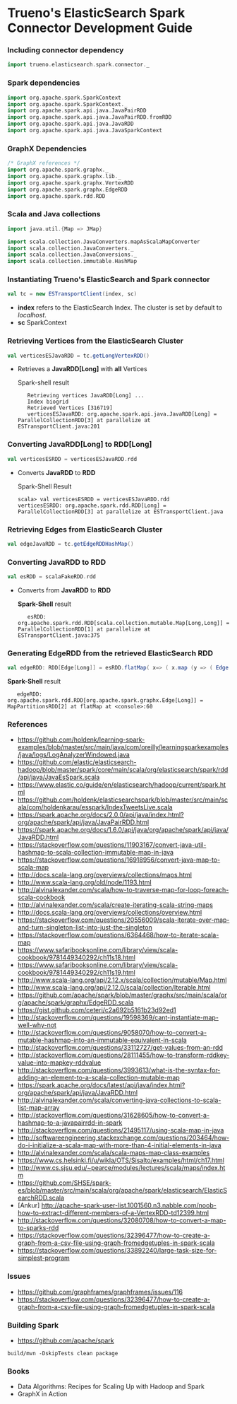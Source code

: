 # Trueno's ElasticSearch Spark Connector Development Guide


### Including connector dependency
```scala
import trueno.elasticsearch.spark.connector._
```

### Spark dependencies
```scala
import org.apache.spark.SparkContext    
import org.apache.spark.SparkContext._
import org.apache.spark.api.java.JavaPairRDD
import org.apache.spark.api.java.JavaPairRDD.fromRDD
import org.apache.spark.api.java.JavaRDD
import org.apache.spark.api.java.JavaSparkContext
```

### GraphX Dependencies
```scala
/* GraphX references */
import org.apache.spark.graphx._
import org.apache.spark.graphx.lib._
import org.apache.spark.graphx.VertexRDD
import org.apache.spark.graphx.EdgeRDD
import org.apache.spark.rdd.RDD
```

### Scala and Java collections
```scala
import java.util.{Map => JMap}

import scala.collection.JavaConverters.mapAsScalaMapConverter
import scala.collection.JavaConverters._
import scala.collection.JavaConversions._
import scala.collection.immutable.HashMap
```

### Instantiating Trueno's ElasticSearch and Spark connector
```scala
val tc = new ESTransportClient(index, sc)
```
* **index** refers to the ElasticSearch Index. The cluster is set by default to *localhost*.
* **sc** SparkContext

### Retrieving Vertices from the ElasticSearch Cluster
```scala
val verticesESJavaRDD = tc.getLongVertexRDD()
```
* Retrieves a **JavaRDD[Long]** with **all** Vertices
  
  Spark-shell result
  ```text
     Retrieving vertices JavaRDD[Long] ... 
     Index biogrid
     Retrieved Vertices [316719]
     verticesESJavaRDD: org.apache.spark.api.java.JavaRDD[Long] = ParallelCollectionRDD[3] at parallelize at ESTransportClient.java:201
  ```

### Converting JavaRDD[Long] to RDD[Long]
```scala
val verticesESRDD = verticesESJavaRDD.rdd
```
* Converts **JavaRDD** to **RDD**
  
  Spark-Shell Result
    ```text
    scala> val verticesESRDD = verticesESJavaRDD.rdd
    verticesESRDD: org.apache.spark.rdd.RDD[Long] = ParallelCollectionRDD[3] at parallelize at ESTransportClient.java
    ```

### Retrieving Edges from ElasticSearch Cluster
```scala
val edgeJavaRDD = tc.getEdgeRDDHashMap()
```

### Converting JavaRDD to RDD
```scala
val esRDD = scalaFakeRDD.rdd
```
* Converts from **JavaRDD** to **RDD**

  **Spark-Shell** result
    ```text
       esRDD: org.apache.spark.rdd.RDD[scala.collection.mutable.Map[Long,Long]] = ParallelCollectionRDD[1] at parallelize at ESTransportClient.java:375
    ```

### Generating EdgeRDD from the retrieved ElasticSearch RDD
```scala
val edgeRDD: RDD[Edge[Long]] = esRDD.flatMap( x=> ( x.map (y => ( Edge(y._1, y._2, 1.toLong) ) ) ) )
```

  **Spark-Shell** result
  
```text
   edgeRDD: org.apache.spark.rdd.RDD[org.apache.spark.graphx.Edge[Long]] = MapPartitionsRDD[2] at flatMap at <console>:60
```







### References
* https://github.com/holdenk/learning-spark-examples/blob/master/src/main/java/com/oreilly/learningsparkexamples/java/logs/LogAnalyzerWindowed.java
* https://github.com/elastic/elasticsearch-hadoop/blob/master/spark/core/main/scala/org/elasticsearch/spark/rdd/api/java/JavaEsSpark.scala
* https://www.elastic.co/guide/en/elasticsearch/hadoop/current/spark.html
* https://github.com/holdenk/elasticsearchspark/blob/master/src/main/scala/com/holdenkarau/esspark/IndexTweetsLive.scala
* https://spark.apache.org/docs/2.0.0/api/java/index.html?org/apache/spark/api/java/JavaPairRDD.html
* https://spark.apache.org/docs/1.6.0/api/java/org/apache/spark/api/java/JavaRDD.html
* https://stackoverflow.com/questions/11903167/convert-java-util-hashmap-to-scala-collection-immutable-map-in-java
* https://stackoverflow.com/questions/16918956/convert-java-map-to-scala-map
* http://docs.scala-lang.org/overviews/collections/maps.html
* http://www.scala-lang.org/old/node/1193.html
* http://alvinalexander.com/scala/how-to-traverse-map-for-loop-foreach-scala-cookbook
* http://alvinalexander.com/scala/create-iterating-scala-string-maps
* http://docs.scala-lang.org/overviews/collections/overview.html
* https://stackoverflow.com/questions/20556009/scala-iterate-over-map-and-turn-singleton-list-into-just-the-singleton
* https://stackoverflow.com/questions/6364468/how-to-iterate-scala-map
* https://www.safaribooksonline.com/library/view/scala-cookbook/9781449340292/ch11s18.html
* https://www.safaribooksonline.com/library/view/scala-cookbook/9781449340292/ch11s19.html
* http://www.scala-lang.org/api/2.12.x/scala/collection/mutable/Map.html
* http://www.scala-lang.org/api/2.12.0/scala/collection/Iterable.html
* https://github.com/apache/spark/blob/master/graphx/src/main/scala/org/apache/spark/graphx/EdgeRDD.scala
* https://gist.github.com/ceteri/c2a692b5161b23d92ed1
* http://stackoverflow.com/questions/19598369/cant-instantiate-map-well-why-not
* http://stackoverflow.com/questions/9058070/how-to-convert-a-mutable-hashmap-into-an-immutable-equivalent-in-scala
* http://stackoverflow.com/questions/33112727/get-values-from-an-rdd
* http://stackoverflow.com/questions/28111455/how-to-transform-rddkey-value-into-mapkey-rddvalue
* http://stackoverflow.com/questions/3993613/what-is-the-syntax-for-adding-an-element-to-a-scala-collection-mutable-map
* https://spark.apache.org/docs/latest/api/java/index.html?org/apache/spark/api/java/JavaRDD.html
* http://alvinalexander.com/scala/converting-java-collections-to-scala-list-map-array
* http://stackoverflow.com/questions/31628605/how-to-convert-a-hashmap-to-a-javapairrdd-in-spark
* http://stackoverflow.com/questions/21495117/using-scala-map-in-java
* http://softwareengineering.stackexchange.com/questions/203464/how-do-i-initialize-a-scala-map-with-more-than-4-initial-elements-in-java
* http://alvinalexander.com/scala/scala-maps-map-class-examples
* https://www.cs.helsinki.fi/u/wikla/OTS/Sisalto/examples/html/ch17.html
* http://www.cs.sjsu.edu/~pearce/modules/lectures/scala/maps/index.htm
* https://github.com/SHSE/spark-es/blob/master/src/main/scala/org/apache/spark/elasticsearch/ElasticSearchRDD.scala
* [Ankur] http://apache-spark-user-list.1001560.n3.nabble.com/noob-how-to-extract-different-members-of-a-VertexRDD-td12399.html
* http://stackoverflow.com/questions/32080708/how-to-convert-a-map-to-sparks-rdd
* https://stackoverflow.com/questions/32396477/how-to-create-a-graph-from-a-csv-file-using-graph-fromedgetuples-in-spark-scala
* https://stackoverflow.com/questions/33892240/large-task-size-for-simplest-program


### Issues
* https://github.com/graphframes/graphframes/issues/116
* https://stackoverflow.com/questions/32396477/how-to-create-a-graph-from-a-csv-file-using-graph-fromedgetuples-in-spark-scala

### Building Spark
*  https://github.com/apache/spark

```text
build/mvn -DskipTests clean package
```

### Books
* Data Algorithms: Recipes for Scaling Up with Hadoop and Spark
* GraphX in Action
